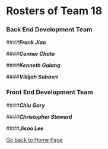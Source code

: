 # Rosters of Team 18

### Back End Development Team

####**_Frank Jiao_**

####**_Connor Chato_**

####**_Kenneth Galang_**

####**_Villijah Subasri_**


### Front End Development Team

####**_Chiu Gary_**

####**_Christopher Steward_**

####**_Jisoo Lee_**

[Go back to Home Page](README.md)
